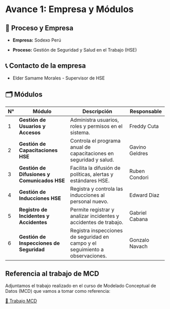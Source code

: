 # Avance 1: Empresa y Módulos
## 🏢 Proceso y Empresa

- **Empresa:** Sodexo Perú

- **Proceso:** Gestión de Seguridad y Salud en el Trabajo (HSE)

## 📞 Contacto de la empresa

- Elder Samame Morales - Supervisor de HSE

## 🗂️ Módulos

| N° | Módulo                                      | Descripción                                                                                            | Responsable      |
|----|---------------------------------------------|--------------------------------------------------------------------------------------------------------|------------------|
| 1  | **Gestión de Usuarios y Accesos**            | Administra usuarios, roles y permisos en el sistema.                                                  |Freddy Cuta|
| 2  | **Gestión de Capacitaciones HSE**            | Controla el programa anual de capacitaciones en seguridad y salud.                                    |Gavino Geldres|
| 3  | **Gestión de Difusiones y Comunicados HSE**  | Facilita la difusión de políticas, alertas y estándares HSE.                                          |Ruben Condori|
| 4  | **Gestión de Inducciones HSE**               | Registra y controla las inducciones al personal nuevo.                                                |Edward Diaz|
| 5  | **Registro de Incidentes y Accidentes**      | Permite registrar y analizar incidentes y accidentes de trabajo.                                      |Gabriel Cabana|
| 6  | **Gestión de Inspecciones de Seguridad**     | Registra inspecciones de seguridad en campo y el seguimiento a observaciones.                         |Gonzalo Navach|

## Referencia al trabajo de MCD

Adjuntamos el trabajo realizado en el curso de Modelado Conceptual de Datos (MCD) que vamos a tomar como referencia:

[📄 Trabajo MCD](./Monografia_Final_Capacitación.pdf)
